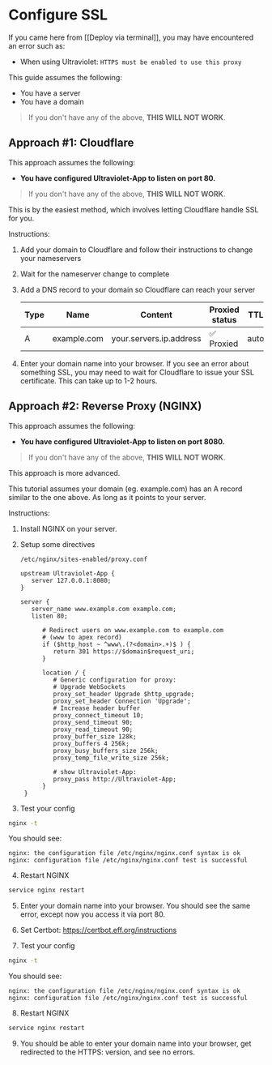# Configure SSL

If you came here from [[Deploy via terminal]], you may have encountered an error such as:

- When using Ultraviolet: `HTTPS must be enabled to use this proxy`

This guide assumes the following:

- You have a server
- You have a domain

> If you don't have any of the above, **THIS WILL NOT WORK**.

## Approach #1: Cloudflare

This approach assumes the following:

- **You have configured Ultraviolet-App to listen on port 80.**

> If you don't have any of the above, **THIS WILL NOT WORK**.

This is by the easiest method, which involves letting Cloudflare handle SSL for you.

Instructions:

1. Add your domain to Cloudflare and follow their instructions to change your nameservers
2. Wait for the nameserver change to complete
3. Add a DNS record to your domain so Cloudflare can reach your server

   | Type | Name        | Content                 | Proxied status             | TTL  |
   | ---- | ----------- | ----------------------- | -------------------------- | ---- |
   | A    | example.com | your.servers.ip.address | :white_check_mark: Proxied | auto |

4. Enter your domain name into your browser. If you see an error about something SSL, you may need to wait for Cloudflare to issue your SSL certificate. This can take up to 1-2 hours.

## Approach #2: Reverse Proxy (NGINX)

This approach assumes the following:

- **You have configured Ultraviolet-App to listen on port 8080.**

> If you don't have any of the above, **THIS WILL NOT WORK**.

This approach is more advanced.

This tutorial assumes your domain (eg. example.com) has an A record similar to the one above. As long as it points to your server.

Instructions:

1. Install NGINX on your server.
2. Setup some directives

   `/etc/nginx/sites-enabled/proxy.conf`

   ```nginx
   upstream Ultraviolet-App {
      server 127.0.0.1:8080;
   }

   server {
      server_name www.example.com example.com;
      listen 80;

         # Redirect users on www.example.com to example.com
         # (www to apex record)
         if ($http_host ~ ^www\.(?<domain>.+)$ ) {
            return 301 https://$domain$request_uri;
         }

         location / {
            # Generic configuration for proxy:
            # Upgrade WebSockets
            proxy_set_header Upgrade $http_upgrade;
            proxy_set_header Connection 'Upgrade';
            # Increase header buffer
            proxy_connect_timeout 10;
            proxy_send_timeout 90;
            proxy_read_timeout 90;
            proxy_buffer_size 128k;
            proxy_buffers 4 256k;
            proxy_busy_buffers_size 256k;
            proxy_temp_file_write_size 256k;

            # show Ultraviolet-App:
            proxy_pass http://Ultraviolet-App;
         }
    }
   ```

3. Test your config

```sh
nginx -t
```

You should see:

```
nginx: the configuration file /etc/nginx/nginx.conf syntax is ok
nginx: configuration file /etc/nginx/nginx.conf test is successful
```

4. Restart NGINX

```sh
service nginx restart
```

5. Enter your domain name into your browser. You should see the same error, except now you access it via port 80.

6. Set Certbot: https://certbot.eff.org/instructions

7. Test your config

```sh
nginx -t
```

You should see:

```
nginx: the configuration file /etc/nginx/nginx.conf syntax is ok
nginx: configuration file /etc/nginx/nginx.conf test is successful
```

8. Restart NGINX

```sh
service nginx restart
```

9. You should be able to enter your domain name into your browser, get redirected to the HTTPS: version, and see no errors.
